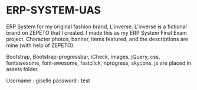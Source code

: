 # ERP-SYSTEM-UAS
ERP System for my original fashion brand, L'inverse. L'inverse is a fictional brand on ZEPETO that I created. I made this as my ERP System Final Exam project.
Character photos, banner, items featured, and the descriptions are mine (with help of ZEPETO).

Bootstrap, Bootstrap-progressbar, iCheck, images, jQuery, css, fontawesome, font-awesome, fastclick, nprogress, skycons, js are placed in assets folder.

Username : giselle
password : test
